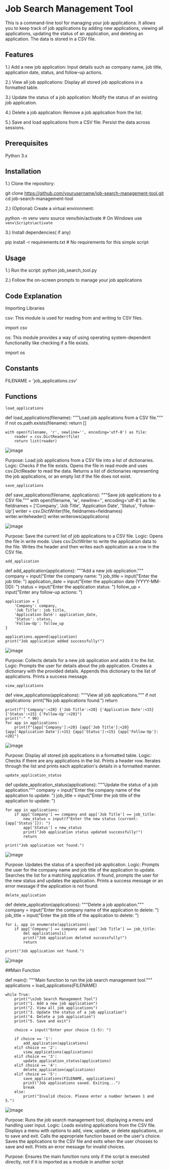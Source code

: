 # Job Search Management Tool

This is a command-line tool for managing your job applications. It allows you to keep track of job applications by adding new applications, viewing all applications, updating the status of an application, and deleting an application. The data is stored in a CSV file.

## Features

1.) Add a new job application: Input details such as company name, job title, application date, status, and follow-up actions.

2.) View all job applications: Display all stored job applications in a formatted table.

3.) Update the status of a job application: Modify the status of an existing job application.

4.) Delete a job application: Remove a job application from the list.

5.) Save and load applications from a CSV file: Persist the data across sessions.

## Prerequisites

Python 3.x

## Installation
1.) Clone the repository:

git clone https://github.com/yourusername/job-search-management-tool.git
cd job-search-management-tool

2.) (Optional) Create a virtual environment:

python -m venv venv
source venv/bin/activate  # On Windows use `venv\Scripts\activate`

3.) Install dependencies( if any) 

pip install -r requirements.txt  # No requirements for this simple script

## Usage
1.) Run the script: 
python job_search_tool.py

2.) Follow the on-screen prompts to manage your job applications

## Code Explanation 
Importing Libraries

csv: This module is used for reading from and writing to CSV files.

import csv

os: This module provides a way of using operating system-dependent functionality like checking if a file exists.

import os

## Constants
FILENAME = 'job_applications.csv'

## Functions 
`load_applications`

def load_applications(filename):
    """Load job applications from a CSV file."""
    if not os.path.exists(filename):
        return []

    with open(filename, 'r', newline='', encoding='utf-8') as file:
        reader = csv.DictReader(file)
        return list(reader)

![image](https://github.com/Jashanpreet1234/Job_search/assets/105735825/4fd0cfb2-408e-4925-8b69-2ea36ab388a1)


Purpose: Load job applications from a CSV file into a list of dictionaries.
Logic:
  Checks if the file exists.
  Opens the file in read mode and uses csv.DictReader to read the data.
  Returns a list of dictionaries representing the job applications, or an empty list if the file 
  does not exist.

`save_applications`

def save_applications(filename, applications):
    """Save job applications to a CSV file."""
    with open(filename, 'w', newline='', encoding='utf-8') as file:
        fieldnames = ['Company', 'Job Title', 'Application Date', 'Status', 'Follow-Up']
        writer = csv.DictWriter(file, fieldnames=fieldnames)
        writer.writeheader()
        writer.writerows(applications)

![image](https://github.com/Jashanpreet1234/Job_search/assets/105735825/1b4e65df-fb8c-4478-8c0f-cfd90e9c84d1)

Purpose: Save the current list of job applications to a CSV file.
Logic:
    Opens the file in write mode.
    Uses csv.DictWriter to write the application data to the file.
    Writes the header and then writes each application as a row in the CSV file.

    
`add_application`

def add_application(applications):
    """Add a new job application."""
    company = input("Enter the company name: ")
    job_title = input("Enter the job title: ")
    application_date = input("Enter the application date (YYYY-MM-DD): ")
    status = input("Enter the application status: ")
    follow_up = input("Enter any follow-up actions: ")

    application = {
        'Company': company,
        'Job Title': job_title,
        'Application Date': application_date,
        'Status': status,
        'Follow-Up': follow_up
    }

    applications.append(application)
    print("Job application added successfully!")
![image](https://github.com/Jashanpreet1234/Job_search/assets/105735825/be8f71b4-4c10-46d1-9733-54bd474a1ac0)

Purpose: Collects details for a new job application and adds it to the list.
Logic:
    Prompts the user for details about the job application.
    Creates a dictionary with the provided details.
    Appends this dictionary to the list of applications.
    Prints a success message.

`view_applications`

def view_applications(applications):
    """View all job applications."""
    if not applications:
        print("No job applications found.")
        return

    print(f"{'Company':<20} {'Job Title':<20} {'Application Date':<15} {'Status':<15} {'Follow-Up':<20}")
    print("-" * 90)
    for app in applications:
        print(f"{app['Company']:<20} {app['Job Title']:<20} {app['Application Date']:<15} {app['Status']:<15} {app['Follow-Up']:<20}")

![image](https://github.com/Jashanpreet1234/Job_search/assets/105735825/7fda1133-51d8-461b-8899-8542fd0e12b8)

Purpose: Display all stored job applications in a formatted table.
Logic:
    Checks if there are any applications in the list.
    Prints a header row.
    Iterates through the list and prints each application's details in a formatted manner.

`update_application_status`  

def update_application_status(applications):
    """Update the status of a job application."""
    company = input("Enter the company name of the application to update: ")
    job_title = input("Enter the job title of the application to update: ")

    for app in applications:
        if app['Company'] == company and app['Job Title'] == job_title:
            new_status = input(f"Enter the new status (current: {app['Status']}): ")
            app['Status'] = new_status
            print("Job application status updated successfully!")
            return

    print("Job application not found.")
    
![image](https://github.com/Jashanpreet1234/Job_search/assets/105735825/37e279e6-87d0-4cb4-97a5-fe5f719b43a3)

Purpose: Updates the status of a specified job application.
Logic:
    Prompts the user for the company name and job title of the application to update.
    Searches the list for a matching application.
    If found, prompts the user for the new status and updates the application.
    Prints a success message or an error message if the application is not found.

`delete_application`

def delete_application(applications):
    """Delete a job application."""
    company = input("Enter the company name of the application to delete: ")
    job_title = input("Enter the job title of the application to delete: ")

    for i, app in enumerate(applications):
        if app['Company'] == company and app['Job Title'] == job_title:
            del applications[i]
            print("Job application deleted successfully!")
            return

    print("Job application not found.")

![image](https://github.com/Jashanpreet1234/Job_search/assets/105735825/27f111bc-a013-4f27-97de-e1534e00833b)

##Main Function

def main():
    """Main function to run the job search management tool."""
    applications = load_applications(FILENAME)

    while True:
        print("\nJob Search Management Tool")
        print("1. Add a new job application")
        print("2. View all job applications")
        print("3. Update the status of a job application")
        print("4. Delete a job application")
        print("5. Save and exit")

        choice = input("Enter your choice (1-5): ")

        if choice == '1':
            add_application(applications)
        elif choice == '2':
            view_applications(applications)
        elif choice == '3':
            update_application_status(applications)
        elif choice == '4':
            delete_application(applications)
        elif choice == '5':
            save_applications(FILENAME, applications)
            print("Job applications saved. Exiting...")
            break
        else:
            print("Invalid choice. Please enter a number between 1 and 5.")

![image](https://github.com/Jashanpreet1234/Job_search/assets/105735825/7abe0a17-6262-4666-b2fc-97330ef56291)

Purpose: Runs the job search management tool, displaying a menu and handling user input.
Logic:
    Loads existing applications from the CSV file.
    Displays a menu with options to add, view, update, or delete applications, or to save and 
    exit.
    Calls the appropriate function based on the user's choice.
    Saves the applications to the CSV file and exits when the user chooses to save and exit.
    Prints an error message for invalid choices.
    
Purpose: Ensures the main function runs only if the script is executed directly, not if it is imported as a module in another script
